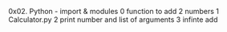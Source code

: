 0x02. Python - import & modules
0 function to add 2 numbers
1 Calculator.py
2 print number and list of arguments
3 infinte add
